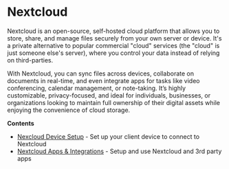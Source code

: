 # Nextcloud

Nextcloud is an open-source, self-hosted cloud platform that allows you to store, share, and manage files securely from your own server or device. It's a private alternative to popular commercial "cloud" services (the "cloud" is just someone else's server), where you control your data instead of relying on third-parties. 

With Nextcloud, you can sync files across devices, collaborate on documents in real-time, and even integrate apps for tasks like video conferencing, calendar management, or note-taking. It’s highly customizable, privacy-focused, and ideal for individuals, businesses, or organizations looking to maintain full ownership of their digital assets while enjoying the convenience of cloud storage.

**Contents**

- [Nexcloud Device Setup](./nextcloud-setup/) - Set up your client device to connect to Nextcloud
- [Nextcloud Apps & Integrations](./nextcloud-apps/) - Setup and use Nextcloud and 3rd party apps
